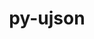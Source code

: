 ---
title: "py-ujson"
layout: cache
categories: [package, develop]
meta: {"versions": ["5.7.0"], "compilers": ["apple-clang@=15.0.0", "gcc@=10.2.1", "gcc@=10.5.0", "gcc@=13.3.0", "gcc@=7.5.0"], "oss": ["centos7", "rhel8", "ubuntu18.04", "ventura"], "platforms": ["darwin", "linux"], "targets": ["aarch64", "x86_64_v3"], "stacks": ["developer-tools", "developer-tools-aarch64-linux-gnu", "developer-tools-darwin", "developer-tools-manylinux2014", "developer-tools-x86_64_v3-linux-gnu", "root"], "num_specs": 21, "num_specs_by_stack": {"developer-tools-darwin": 1, "root": 21, "developer-tools-manylinux2014": 2, "developer-tools-x86_64_v3-linux-gnu": 7, "developer-tools-aarch64-linux-gnu": 7, "developer-tools": 4}}
spec_details: [{"hash": "6i747ggcxzr7woenyeujg2sj46vetuyg", "compiler": "apple-clang@=15.0.0", "versions": ["5.7.0"], "os": "ventura", "platform": "darwin", "target": "aarch64", "variants": ["build_system=python_pip"], "stacks": ["developer-tools-darwin", "root"], "size": "-", "tarball": "https://binaries.spack.io/develop/build_cache/darwin-ventura-aarch64/apple-clang-15.0.0/py-ujson-5.7.0/darwin-ventura-aarch64-apple-clang-15.0.0-py-ujson-5.7.0-6i747ggcxzr7woenyeujg2sj46vetuyg.spack"}, {"hash": "nm3sdohiwq3fewg2tu7s3cnbtbxt76z6", "compiler": "gcc@=10.2.1", "versions": ["5.7.0"], "os": "centos7", "platform": "linux", "target": "x86_64_v3", "variants": ["build_system=python_pip"], "stacks": ["developer-tools-manylinux2014", "root"], "size": "-", "tarball": "https://binaries.spack.io/develop/build_cache/linux-centos7-x86_64_v3/gcc-10.2.1/py-ujson-5.7.0/linux-centos7-x86_64_v3-gcc-10.2.1-py-ujson-5.7.0-nm3sdohiwq3fewg2tu7s3cnbtbxt76z6.spack"}, {"hash": "2q5xjoggagazjpcbqefxrktpbhjrn7kp", "compiler": "gcc@=10.2.1", "versions": ["5.7.0"], "os": "centos7", "platform": "linux", "target": "x86_64_v3", "variants": ["build_system=python_pip"], "stacks": ["developer-tools-manylinux2014", "root"], "size": "-", "tarball": "https://binaries.spack.io/develop/build_cache/linux-centos7-x86_64_v3/gcc-10.2.1/py-ujson-5.7.0/linux-centos7-x86_64_v3-gcc-10.2.1-py-ujson-5.7.0-2q5xjoggagazjpcbqefxrktpbhjrn7kp.spack"}, {"hash": "hxmhtmqh5ychw6mlqi4ytfuxdhlyhrzo", "compiler": "gcc@=10.5.0", "versions": ["5.7.0"], "os": "centos7", "platform": "linux", "target": "x86_64_v3", "variants": ["build_system=python_pip"], "stacks": ["developer-tools-x86_64_v3-linux-gnu", "root"], "size": "-", "tarball": "https://binaries.spack.io/develop/build_cache/linux-centos7-x86_64_v3/gcc-10.5.0/py-ujson-5.7.0/linux-centos7-x86_64_v3-gcc-10.5.0-py-ujson-5.7.0-hxmhtmqh5ychw6mlqi4ytfuxdhlyhrzo.spack"}, {"hash": "dbjt4tkp7pz3t4gkzebwvmwynadtr3xh", "compiler": "gcc@=10.5.0", "versions": ["5.7.0"], "os": "centos7", "platform": "linux", "target": "x86_64_v3", "variants": ["build_system=python_pip"], "stacks": ["developer-tools-x86_64_v3-linux-gnu", "root"], "size": "-", "tarball": "https://binaries.spack.io/develop/build_cache/linux-centos7-x86_64_v3/gcc-10.5.0/py-ujson-5.7.0/linux-centos7-x86_64_v3-gcc-10.5.0-py-ujson-5.7.0-dbjt4tkp7pz3t4gkzebwvmwynadtr3xh.spack"}, {"hash": "hehj5onyejkkoumfclnwivzk6733p5ej", "compiler": "gcc@=10.5.0", "versions": ["5.7.0"], "os": "centos7", "platform": "linux", "target": "x86_64_v3", "variants": ["build_system=python_pip"], "stacks": ["developer-tools-x86_64_v3-linux-gnu", "root"], "size": "-", "tarball": "https://binaries.spack.io/develop/build_cache/linux-centos7-x86_64_v3/gcc-10.5.0/py-ujson-5.7.0/linux-centos7-x86_64_v3-gcc-10.5.0-py-ujson-5.7.0-hehj5onyejkkoumfclnwivzk6733p5ej.spack"}, {"hash": "x6kgua27brjouwwyt4rs7oeonn42lmjc", "compiler": "gcc@=10.5.0", "versions": ["5.7.0"], "os": "centos7", "platform": "linux", "target": "x86_64_v3", "variants": ["build_system=python_pip"], "stacks": ["developer-tools-x86_64_v3-linux-gnu", "root"], "size": "-", "tarball": "https://binaries.spack.io/develop/build_cache/linux-centos7-x86_64_v3/gcc-10.5.0/py-ujson-5.7.0/linux-centos7-x86_64_v3-gcc-10.5.0-py-ujson-5.7.0-x6kgua27brjouwwyt4rs7oeonn42lmjc.spack"}, {"hash": "u6yhrzbmowpsqwbm7osyq3ih3pp4yekc", "compiler": "gcc@=10.5.0", "versions": ["5.7.0"], "os": "centos7", "platform": "linux", "target": "x86_64_v3", "variants": ["build_system=python_pip"], "stacks": ["developer-tools-x86_64_v3-linux-gnu", "root"], "size": "-", "tarball": "https://binaries.spack.io/develop/build_cache/linux-centos7-x86_64_v3/gcc-10.5.0/py-ujson-5.7.0/linux-centos7-x86_64_v3-gcc-10.5.0-py-ujson-5.7.0-u6yhrzbmowpsqwbm7osyq3ih3pp4yekc.spack"}, {"hash": "7sq6ki4wqepjqozmolsc3ceun7gbki35", "compiler": "gcc@=10.5.0", "versions": ["5.7.0"], "os": "centos7", "platform": "linux", "target": "x86_64_v3", "variants": ["build_system=python_pip"], "stacks": ["developer-tools-x86_64_v3-linux-gnu", "root"], "size": "-", "tarball": "https://binaries.spack.io/develop/build_cache/linux-centos7-x86_64_v3/gcc-10.5.0/py-ujson-5.7.0/linux-centos7-x86_64_v3-gcc-10.5.0-py-ujson-5.7.0-7sq6ki4wqepjqozmolsc3ceun7gbki35.spack"}, {"hash": "t6wspdhdmocqb7woybfuanq6mf6mkisz", "compiler": "gcc@=10.5.0", "versions": ["5.7.0"], "os": "centos7", "platform": "linux", "target": "x86_64_v3", "variants": ["build_system=python_pip"], "stacks": ["developer-tools-x86_64_v3-linux-gnu", "root"], "size": "-", "tarball": "https://binaries.spack.io/develop/build_cache/linux-centos7-x86_64_v3/gcc-10.5.0/py-ujson-5.7.0/linux-centos7-x86_64_v3-gcc-10.5.0-py-ujson-5.7.0-t6wspdhdmocqb7woybfuanq6mf6mkisz.spack"}, {"hash": "ju3y3kq5q3yq6qkwhyotwgfegyljakuk", "compiler": "gcc@=13.3.0", "versions": ["5.7.0"], "os": "rhel8", "platform": "linux", "target": "aarch64", "variants": ["build_system=python_pip"], "stacks": ["root", "developer-tools-aarch64-linux-gnu"], "size": "-", "tarball": "https://binaries.spack.io/develop/build_cache/linux-rhel8-aarch64/gcc-13.3.0/py-ujson-5.7.0/linux-rhel8-aarch64-gcc-13.3.0-py-ujson-5.7.0-ju3y3kq5q3yq6qkwhyotwgfegyljakuk.spack"}, {"hash": "q6ib3gmq5p7gypaarkyrkkaewhb3t76b", "compiler": "gcc@=13.3.0", "versions": ["5.7.0"], "os": "rhel8", "platform": "linux", "target": "aarch64", "variants": ["build_system=python_pip"], "stacks": ["root", "developer-tools-aarch64-linux-gnu"], "size": "-", "tarball": "https://binaries.spack.io/develop/build_cache/linux-rhel8-aarch64/gcc-13.3.0/py-ujson-5.7.0/linux-rhel8-aarch64-gcc-13.3.0-py-ujson-5.7.0-q6ib3gmq5p7gypaarkyrkkaewhb3t76b.spack"}, {"hash": "rqabcdf3cptw3lzjquc6tzrv7vigufp3", "compiler": "gcc@=13.3.0", "versions": ["5.7.0"], "os": "rhel8", "platform": "linux", "target": "aarch64", "variants": ["build_system=python_pip"], "stacks": ["root", "developer-tools-aarch64-linux-gnu"], "size": "-", "tarball": "https://binaries.spack.io/develop/build_cache/linux-rhel8-aarch64/gcc-13.3.0/py-ujson-5.7.0/linux-rhel8-aarch64-gcc-13.3.0-py-ujson-5.7.0-rqabcdf3cptw3lzjquc6tzrv7vigufp3.spack"}, {"hash": "lumoiuzhwh66jlpfb64cp74bh6ek5nbi", "compiler": "gcc@=13.3.0", "versions": ["5.7.0"], "os": "rhel8", "platform": "linux", "target": "aarch64", "variants": ["build_system=python_pip"], "stacks": ["root", "developer-tools-aarch64-linux-gnu"], "size": "-", "tarball": "https://binaries.spack.io/develop/build_cache/linux-rhel8-aarch64/gcc-13.3.0/py-ujson-5.7.0/linux-rhel8-aarch64-gcc-13.3.0-py-ujson-5.7.0-lumoiuzhwh66jlpfb64cp74bh6ek5nbi.spack"}, {"hash": "bibgy45zbmkhgg6g5n4gzatdvugxit7f", "compiler": "gcc@=13.3.0", "versions": ["5.7.0"], "os": "rhel8", "platform": "linux", "target": "aarch64", "variants": ["build_system=python_pip"], "stacks": ["root", "developer-tools-aarch64-linux-gnu"], "size": "-", "tarball": "https://binaries.spack.io/develop/build_cache/linux-rhel8-aarch64/gcc-13.3.0/py-ujson-5.7.0/linux-rhel8-aarch64-gcc-13.3.0-py-ujson-5.7.0-bibgy45zbmkhgg6g5n4gzatdvugxit7f.spack"}, {"hash": "acrlitjhcucqn2xt7qc7cgzthfrlcqzw", "compiler": "gcc@=13.3.0", "versions": ["5.7.0"], "os": "rhel8", "platform": "linux", "target": "aarch64", "variants": ["build_system=python_pip"], "stacks": ["root", "developer-tools-aarch64-linux-gnu"], "size": "-", "tarball": "https://binaries.spack.io/develop/build_cache/linux-rhel8-aarch64/gcc-13.3.0/py-ujson-5.7.0/linux-rhel8-aarch64-gcc-13.3.0-py-ujson-5.7.0-acrlitjhcucqn2xt7qc7cgzthfrlcqzw.spack"}, {"hash": "xmbgklt6eej33toukrtzde664j3duc7d", "compiler": "gcc@=13.3.0", "versions": ["5.7.0"], "os": "rhel8", "platform": "linux", "target": "aarch64", "variants": ["build_system=python_pip"], "stacks": ["root", "developer-tools-aarch64-linux-gnu"], "size": "-", "tarball": "https://binaries.spack.io/develop/build_cache/linux-rhel8-aarch64/gcc-13.3.0/py-ujson-5.7.0/linux-rhel8-aarch64-gcc-13.3.0-py-ujson-5.7.0-xmbgklt6eej33toukrtzde664j3duc7d.spack"}, {"hash": "6goqj2nxectkxbvjwadxehvu3ke6rgom", "compiler": "gcc@=7.5.0", "versions": ["5.7.0"], "os": "ubuntu18.04", "platform": "linux", "target": "x86_64_v3", "variants": ["build_system=python_pip"], "stacks": ["developer-tools", "root"], "size": "-", "tarball": "https://binaries.spack.io/develop/build_cache/linux-ubuntu18.04-x86_64_v3/gcc-7.5.0/py-ujson-5.7.0/linux-ubuntu18.04-x86_64_v3-gcc-7.5.0-py-ujson-5.7.0-6goqj2nxectkxbvjwadxehvu3ke6rgom.spack"}, {"hash": "m43axltim5v27qvdapuzss2drvv5c62y", "compiler": "gcc@=7.5.0", "versions": ["5.7.0"], "os": "ubuntu18.04", "platform": "linux", "target": "x86_64_v3", "variants": ["build_system=python_pip"], "stacks": ["developer-tools", "root"], "size": "-", "tarball": "https://binaries.spack.io/develop/build_cache/linux-ubuntu18.04-x86_64_v3/gcc-7.5.0/py-ujson-5.7.0/linux-ubuntu18.04-x86_64_v3-gcc-7.5.0-py-ujson-5.7.0-m43axltim5v27qvdapuzss2drvv5c62y.spack"}, {"hash": "dqxywipcijnjptuoucpbu7efbmog3psm", "compiler": "gcc@=7.5.0", "versions": ["5.7.0"], "os": "ubuntu18.04", "platform": "linux", "target": "x86_64_v3", "variants": ["build_system=python_pip"], "stacks": ["developer-tools", "root"], "size": "-", "tarball": "https://binaries.spack.io/develop/build_cache/linux-ubuntu18.04-x86_64_v3/gcc-7.5.0/py-ujson-5.7.0/linux-ubuntu18.04-x86_64_v3-gcc-7.5.0-py-ujson-5.7.0-dqxywipcijnjptuoucpbu7efbmog3psm.spack"}, {"hash": "7iztqid4zgjqqi27xcqevjhj45ajkypz", "compiler": "gcc@=7.5.0", "versions": ["5.7.0"], "os": "ubuntu18.04", "platform": "linux", "target": "x86_64_v3", "variants": ["build_system=python_pip"], "stacks": ["developer-tools", "root"], "size": "-", "tarball": "https://binaries.spack.io/develop/build_cache/linux-ubuntu18.04-x86_64_v3/gcc-7.5.0/py-ujson-5.7.0/linux-ubuntu18.04-x86_64_v3-gcc-7.5.0-py-ujson-5.7.0-7iztqid4zgjqqi27xcqevjhj45ajkypz.spack"}]
---